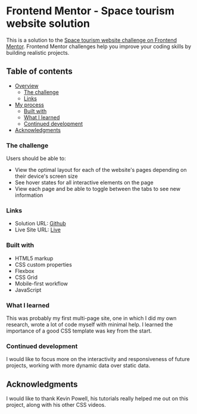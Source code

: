 # Frontend Mentor - Space tourism website solution

This is a solution to the [Space tourism website challenge on Frontend Mentor](https://www.frontendmentor.io/challenges/space-tourism-multipage-website-gRWj1URZ3). Frontend Mentor challenges help you improve your coding skills by building realistic projects. 

## Table of contents

- [Overview](#overview)
  - [The challenge](#the-challenge)
  - [Links](#links)
- [My process](#my-process)
  - [Built with](#built-with)
  - [What I learned](#what-i-learned)
  - [Continued development](#continued-development)
- [Acknowledgments](#acknowledgments)




### The challenge

Users should be able to:

- View the optimal layout for each of the website's pages depending on their device's screen size
- See hover states for all interactive elements on the page
- View each page and be able to toggle between the tabs to see new information


### Links

- Solution URL: [Github](https://github.com/nbailey939/explore_space/)
- Live Site URL: [Live](https://nbailey939.github.io/explore_space/)


### Built with

- HTML5 markup
- CSS custom properties
- Flexbox 
- CSS Grid
- Mobile-first workflow
- JavaScript

### What I learned

This was probably my first multi-page site, one in which I did my own research, wrote a lot of code myself with minimal help.
I learned the importance of a good CSS template was key from the start.  

### Continued development

I would like to focus more on the interactivity and responsiveness of future projects, working with more dynamic data over static data.

## Acknowledgments

I would like to thank Kevin Powell, his tutorials really helped me out on this project, along with his other CSS videos.